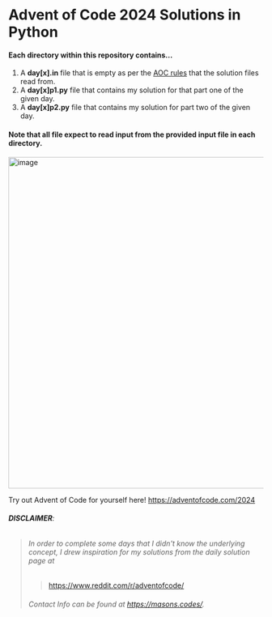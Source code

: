 # Advent of Code 2024 Solutions in Python

#### Each directory within this repository contains...

1. A **day[x].in** file that is empty as per the [AOC rules](https://www.reddit.com/r/adventofcode/comments/e7khy8/comment/fa13hb9/) that the solution files read from.
2. A **day[x]p1.py** file that contains my solution for that part one of the given day.
3. A **day[x]p2.py** file that contains my solution for part two of the given day.

#### Note that all file expect to read input from the provided input file in each directory.
<img width="655" alt="image" src="https://github.com/user-attachments/assets/bd84ab49-7cd2-48ee-92a9-71d60764bb95" />

Try out Advent of Code for yourself here!
https://adventofcode.com/2024

###### **DISCLAIMER**: 
> ###### In order to complete some days that I didn't know the underlying concept, I drew inspiration for my solutions from the daily solution page at
>> https://www.reddit.com/r/adventofcode/
> ###### Contact Info can be found at https://masons.codes/.
